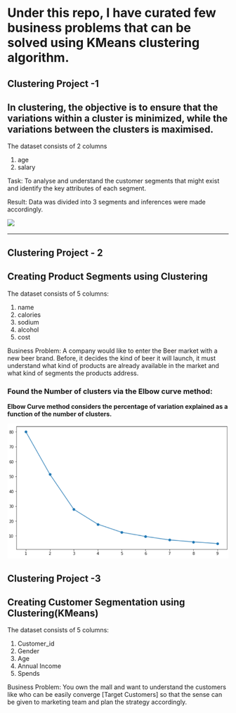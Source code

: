 # Under this repo, I have curated few business problems that can be solved using KMeans clustering algorithm.

## Clustering Project -1

## **In clustering, the objective is to ensure that the variations within a cluster is minimized, while the variations between the clusters is maximised.**

The dataset consists of 2 columns 
1. age
2. salary

Task: To analyse and understand the customer segments that might exist and identify the key attributes of each segment.

Result:
Data was divided into 3 segments and inferences were made accordingly.

![](https://github.com/Lokeshrathi/Clustering_salaries/blob/main/cluster.PNG)

-------------------------------------------------------------------

## Clustering Project - 2

## Creating Product Segments using Clustering

The dataset consists of 5 columns:
1. name
2. calories
3. sodium
4. alcohol
5. cost

Business Problem: 
A company would like to enter the Beer market with a new beer brand. Before, it decides the kind of beer it will launch, it must understand what kind of products are already available in the market and what kind of segments the products address.

### Found the Number of clusters via the Elbow curve method:
**Elbow Curve method considers the percentage of variation explained as a function of the number of clusters.**

![](https://github.com/Lokeshrathi/Clustering_algorithm_solution/blob/main/elbow%20method.PNG)

## Clustering Project -3

## Creating Customer Segmentation using Clustering(KMeans)

The dataset consists of 5 columns:
1. Customer_id
2. Gender
3. Age
4. Annual Income 
5. Spends

Business Problem: 
You own the mall and want to understand the customers like who can be easily converge [Target Customers] so that the sense can be given to marketing team and plan the strategy accordingly.

